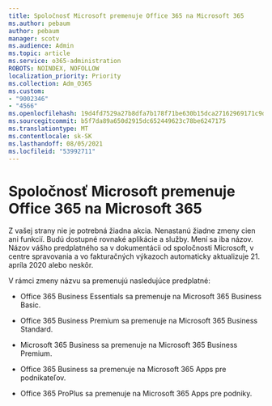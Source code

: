 ```yaml
---
title: Spoločnosť Microsoft premenuje Office 365 na Microsoft 365
ms.author: pebaum
author: pebaum
manager: scotv
ms.audience: Admin
ms.topic: article
ms.service: o365-administration
ROBOTS: NOINDEX, NOFOLLOW
localization_priority: Priority
ms.collection: Adm_O365
ms.custom:
- "9002346"
- "4566"
ms.openlocfilehash: 19d4fd7529a27b8dfa7b178f71be630b15dca27162969171c9d0f3bbf820d983
ms.sourcegitcommit: b5f7da89a650d2915dc652449623c78be6247175
ms.translationtype: MT
ms.contentlocale: sk-SK
ms.lasthandoff: 08/05/2021
ms.locfileid: "53992711"
---
```

# <a name="microsoft-is-renaming-office-365-to-microsoft-365"></a>Spoločnosť Microsoft premenuje Office 365 na Microsoft 365

Z vašej strany nie je potrebná žiadna akcia. Nenastanú žiadne zmeny cien ani funkcií. Budú dostupné rovnaké aplikácie a služby. Mení sa iba názov. Názov vášho predplatného sa v dokumentácii od spoločnosti Microsoft, v centre spravovania a vo fakturačných výkazoch automaticky aktualizuje 21. apríla 2020 alebo neskôr.

V rámci zmeny názvu sa premenujú nasledujúce predplatné:

- Office 365 Business Essentials sa premenuje na Microsoft 365 Business Basic.

- Office 365 Business Premium sa premenuje na Microsoft 365 Business Standard.

- Microsoft 365 Business sa premenuje na Microsoft 365 Business Premium.

- Office 365 Business sa premenuje na Microsoft 365 Apps pre podnikateľov.

- Office 365 ProPlus sa premenuje na Microsoft 365 Apps pre podniky.
